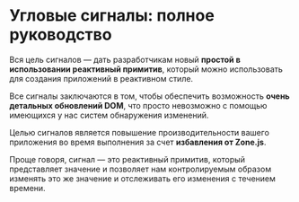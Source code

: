 # Угловые сигналы: полное руководство

Вся цель сигналов — дать разработчикам новый **простой в использовании реактивный примитив**, который можно использовать для создания приложений в реактивном стиле.

Все сигналы заключаются в том, чтобы обеспечить возможность **очень детальных обновлений DOM**, что просто невозможно с помощью имеющихся у нас систем обнаружения изменений.

Целью сигналов является повышение производительности вашего приложения во время выполнения за счет **избавления от Zone.js**.

Проще говоря, сигнал — это реактивный примитив, который представляет значение и позволяет нам контролируемым образом изменять это же значение и отслеживать его изменения с течением времени.
